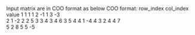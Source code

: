 Input matrix are in COO format as below
COO format:
row_index col_index value
1 1 1
1 2 -1
1 3 -3   
2 1 -2
2 2 5
3 3 4
3 4 6
3 5 4
4 1 -4
4 3 2
4 4 7     
5 2 8
5 5 -5 